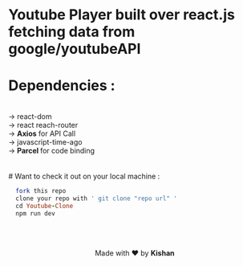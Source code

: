 # Youtube Player built over react.js fetching data from google/youtubeAPI

# Dependencies :
<br>
-> react-dom<br>
-> react reach-router <br>
-> <b>Axios</b> for API Call <br>
-> javascript-time-ago <br>
-> <b> Parcel </b> for code binding <br>
<br>
<br>
# Want to check it out on your local machine :
<br>

```ruby
  fork this repo
  clone your repo with ' git clone "repo url" '
  cd Youtube-Clone
  npm run dev

  ```
  <br>
  <br>
 <center> <p> Made with &#x2764; by <b>Kishan</b> </p></center>
